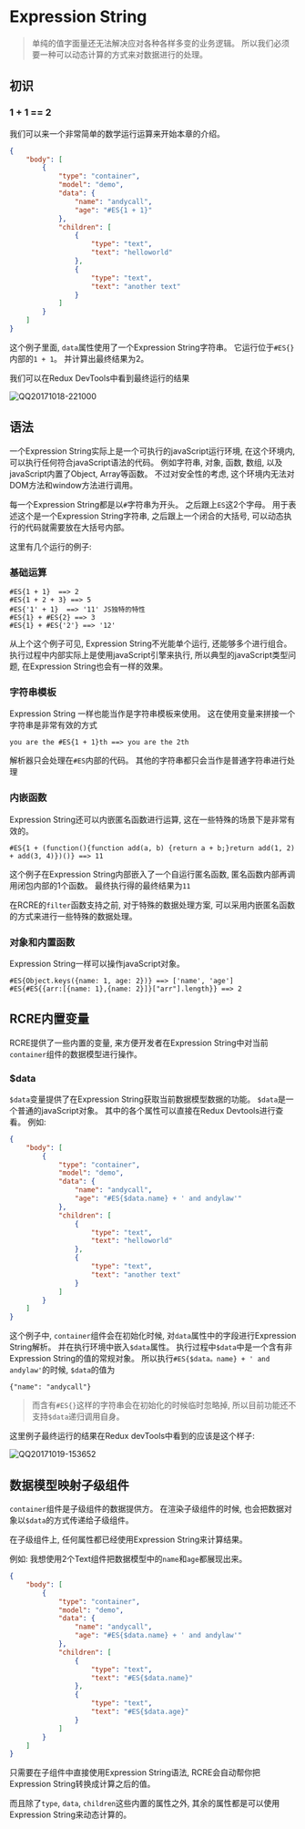 # Expression String

> 单纯的值字面量还无法解决应对各种各样多变的业务逻辑。 所以我们必须要一种可以动态计算的方式来对数据进行的处理。 

## 初识

### 1 + 1 == 2

我们可以来一个非常简单的数学运行运算来开始本章的介绍。

```json
{
    "body": [
        {
            "type": "container",
            "model": "demo",
            "data": {
                "name": "andycall",
                "age": "#ES{1 + 1}"
            },
            "children": [
                {
                    "type": "text",
                    "text": "helloworld"
                },
                {
                    "type": "text",
                    "text": "another text"
                }
            ]
        }   
    ]
}
```

这个例子里面, `data`属性使用了一个Expression String字符串。 它运行位于`#ES{}`内部的`1 + 1`。 并计算出最终结果为2。

我们可以在Redux DevTools中看到最终运行的结果

![QQ20171018-221000](https://ws3.sinaimg.cn/large/006tKfTcly1fkne074t6yj30vs0ax0t9.jpg)



## 语法

一个Expression String实际上是一个可执行的javaScript运行环境, 在这个环境内, 可以执行任何符合javaScript语法的代码。 例如字符串, 对象, 函数, 数组, 以及javaScript内置了Object, Array等函数。 不过对安全性的考虑, 这个环境内无法对DOM方法和window方法进行调用。

每一个Expression String都是以`#`字符串为开头。 之后跟上`ES`这2个字母。 用于表述这个是一个Expression String字符串, 之后跟上一个闭合的大括号, 可以动态执行的代码就需要放在大括号内部。 

这里有几个运行的例子:

### 基础运算

```text
#ES{1 + 1}  ==> 2
#ES{1 + 2 + 3} ==> 5
#ES{'1' + 1}  ==> '11' JS独特的特性
#ES{1} + #ES{2} ==> 3
#ES{1} + #ES{'2'} ==> '12'
```

从上个这个例子可见, Expression String不光能单个运行, 还能够多个进行组合。 执行过程中内部实际上是使用javaScript引擎来执行, 所以典型的javaScript类型问题, 在Expression String也会有一样的效果。

### 字符串模板

Expression String 一样也能当作是字符串模板来使用。  这在使用变量来拼接一个字符串是非常有效的方式

```text
you are the #ES{1 + 1}th ==> you are the 2th
```

解析器只会处理在`#ES`内部的代码。 其他的字符串都只会当作是普通字符串进行处理

### 内嵌函数

Expression String还可以内嵌匿名函数进行运算, 这在一些特殊的场景下是非常有效的。

```text
#ES{1 + (function(){function add(a, b) {return a + b;}return add(1, 2) + add(3, 4)})()} ==> 11
```

这个例子在Expression String内部嵌入了一个自运行匿名函数, 匿名函数内部再调用闭包内部的1个函数。 最终执行得的最终结果为`11`

在RCRE的`filter`函数支持之前, 对于特殊的数据处理方案, 可以采用内嵌匿名函数的方式来进行一些特殊的数据处理。

### 对象和内置函数

Expression String一样可以操作javaScript对象。

```text
#ES{Object.keys({name: 1, age: 2})} ==> ['name', 'age']
#ES{#ES{{arr:[{name: 1},{name: 2}]}["arr"].length}} ==> 2
```

## RCRE内置变量

RCRE提供了一些内置的变量, 来方便开发者在Expression String中对当前`container`组件的数据模型进行操作。

### $data

`$data`变量提供了在Expression String获取当前数据模型数据的功能。 `$data`是一个普通的javaScript对象。 其中的各个属性可以直接在Redux Devtools进行查看。 例如:

```json
{
    "body": [
        {
            "type": "container",
            "model": "demo",
            "data": {
                "name": "andycall",
                "age": "#ES{$data.name} + ' and andylaw'"
            },
            "children": [
                {
                    "type": "text",
                    "text": "helloworld"
                },
                {
                    "type": "text",
                    "text": "another text"
                }
            ]
        }   
    ]
}
```
这个例子中, `container`组件会在初始化时候, 对`data`属性中的字段进行Expression String解析。 并在执行环境中嵌入`$data`属性。 执行过程中`$data`中是一个含有非Expression String的值的常规对象。 所以执行`#ES{$data。name} + ' and andylaw'`的时候, `$data`的值为
```text
{"name": "andycall"}
```
> 而含有`#ES{}`这样的字符串会在初始化的时候临时忽略掉, 所以目前功能还不支持`$data`递归调用自身。

这里例子最终运行的结果在Redux devTools中看到的应该是这个样子:

![QQ20171019-153652](https://ws4.sinaimg.cn/large/006tKfTcly1fknsuxibtcj30vm09ldgf.jpg)


## 数据模型映射子级组件
`container`组件是子级组件的数据提供方。 在渲染子级组件的时候, 也会把数据对象以`$data`的方式传递给子级组件。

在子级组件上, 任何属性都已经使用Expression String来计算结果。

例如:
我想使用2个Text组件把数据模型中的`name`和`age`都展现出来。
```json
{
    "body": [
        {
            "type": "container",
            "model": "demo",
            "data": {
                "name": "andycall",
                "age": "#ES{$data.name} + ' and andylaw'"
            },
            "children": [
                {
                    "type": "text",
                    "text": "#ES{$data.name}"
                },
                {
                    "type": "text",
                    "text": "#ES{$data.age}"
                }
            ]
        }   
    ]
}
```

只需要在子组件中直接使用Expression String语法, RCRE会自动帮你把Expression String转换成计算之后的值。 

而且除了`type`, `data`, `children`这些内置的属性之外, 其余的属性都是可以使用Expression String来动态计算的。